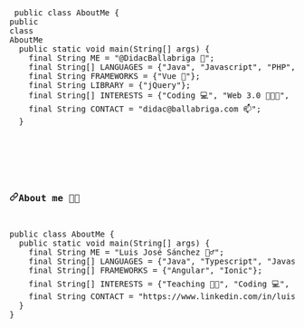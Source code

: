 <pre> public class AboutMe {
<span class="pl-k">public</span>
<span class="pl-k">class</span>
<span class="pl-en">AboutMe</span>
  public static void main(String[] args) {
    final String ME = "@DidacBallabriga 👋";
    final String[] LANGUAGES = {"Java", "Javascript", "PHP", "SQL", "HTML", "CSS"};
    final String FRAMEWORKS = {"Vue 🌱"};
    final String LIBRARY = {"jQuery"};
    final String[] INTERESTS = {"Coding 💻", "Web 3.0 👨🏻‍💻", "Blockchain 👀"};
    final String CONTACT = "didac@ballabriga.com 📫";
  }
  <pre>

<!---
DidacBallabriga/DidacBallabriga is a ✨ special ✨ repository because its `README.md` (this file) appears on your GitHub profile.
You can click the Preview link to take a look at your changes.
--->


<h3 dir="auto"><a id="user-content-about-me-" class="anchor" aria-hidden="true" href="#about-me-"><svg class="octicon octicon-link" viewBox="0 0 16 16" version="1.1" width="16" height="16" aria-hidden="true"><path fill-rule="evenodd" d="M7.775 3.275a.75.75 0 001.06 1.06l1.25-1.25a2 2 0 112.83 2.83l-2.5 2.5a2 2 0 01-2.83 0 .75.75 0 00-1.06 1.06 3.5 3.5 0 004.95 0l2.5-2.5a3.5 3.5 0 00-4.95-4.95l-1.25 1.25zm-4.69 9.64a2 2 0 010-2.83l2.5-2.5a2 2 0 012.83 0 .75.75 0 001.06-1.06 3.5 3.5 0 00-4.95 0l-2.5 2.5a3.5 3.5 0 004.95 4.95l1.25-1.25a.75.75 0 00-1.06-1.06l-1.25 1.25a2 2 0 01-2.83 0z"></path></svg></a>About me <g-emoji class="g-emoji" alias="man_technologist" fallback-src="https://github.githubassets.com/images/icons/emoji/unicode/1f468-1f4bb.png">👨‍💻</g-emoji></h3>
<div class="highlight highlight-source-java position-relative overflow-auto" data-snippet-clipboard-copy-content="public class AboutMe {
  public static void main(String[] args) {
    final String ME = &quot;Luis José Sánchez 🙋‍♂️&quot;;
    final String[] LANGUAGES = {&quot;Java&quot;, &quot;Typescript&quot;, &quot;Javascript&quot;, &quot;PHP&quot;, &quot;SQL&quot;, &quot;HTML&quot;, &quot;CSS&quot;};
    final String[] FRAMEWORKS = {&quot;Angular&quot;, &quot;Ionic&quot;};
    final String[] INTERESTS = {&quot;Teaching 👨‍🏫&quot;, &quot;Coding 💻&quot;, &quot;Going to the gym 🏋️‍♂️&quot;, &quot;Cars 🚗, motorbikes 🏍️, boats ⛵&quot;, &quot;Vegetarian food 🥑&quot;};
    final String CONTACT = &quot;https://www.linkedin.com/in/luisjosesanchez/&quot;;
  }
}
"><pre><span class="pl-k">public</span> <span class="pl-k">class</span> <span class="pl-en">AboutMe</span> {
  <span class="pl-k">public</span> <span class="pl-k">static</span> <span class="pl-k">void</span> <span class="pl-en">main</span>(<span class="pl-k">String</span>[] <span class="pl-v">args</span>) {
    <span class="pl-k">final</span> <span class="pl-smi">String</span> <span class="pl-c1">ME</span> <span class="pl-k">=</span> <span class="pl-s"><span class="pl-pds">"</span>Luis José Sánchez 🙋‍♂️<span class="pl-pds">"</span></span>;
    <span class="pl-k">final</span> <span class="pl-k">String</span>[] <span class="pl-c1">LANGUAGES</span> <span class="pl-k">=</span> {<span class="pl-s"><span class="pl-pds">"</span>Java<span class="pl-pds">"</span></span>, <span class="pl-s"><span class="pl-pds">"</span>Typescript<span class="pl-pds">"</span></span>, <span class="pl-s"><span class="pl-pds">"</span>Javascript<span class="pl-pds">"</span></span>, <span class="pl-s"><span class="pl-pds">"</span>PHP<span class="pl-pds">"</span></span>, <span class="pl-s"><span class="pl-pds">"</span>SQL<span class="pl-pds">"</span></span>, <span class="pl-s"><span class="pl-pds">"</span>HTML<span class="pl-pds">"</span></span>, <span class="pl-s"><span class="pl-pds">"</span>CSS<span class="pl-pds">"</span></span>};
    <span class="pl-k">final</span> <span class="pl-k">String</span>[] <span class="pl-c1">FRAMEWORKS</span> <span class="pl-k">=</span> {<span class="pl-s"><span class="pl-pds">"</span>Angular<span class="pl-pds">"</span></span>, <span class="pl-s"><span class="pl-pds">"</span>Ionic<span class="pl-pds">"</span></span>};
    <span class="pl-k">final</span> <span class="pl-k">String</span>[] <span class="pl-c1">INTERESTS</span> <span class="pl-k">=</span> {<span class="pl-s"><span class="pl-pds">"</span>Teaching 👨‍🏫<span class="pl-pds">"</span></span>, <span class="pl-s"><span class="pl-pds">"</span>Coding 💻<span class="pl-pds">"</span></span>, <span class="pl-s"><span class="pl-pds">"</span>Going to the gym 🏋️‍♂️<span class="pl-pds">"</span></span>, <span class="pl-s"><span class="pl-pds">"</span>Cars 🚗, motorbikes 🏍️, boats ⛵<span class="pl-pds">"</span></span>, <span class="pl-s"><span class="pl-pds">"</span>Vegetarian food 🥑<span class="pl-pds">"</span></span>};
    <span class="pl-k">final</span> <span class="pl-smi">String</span> <span class="pl-c1">CONTACT</span> <span class="pl-k">=</span> <span class="pl-s"><span class="pl-pds">"</span>https://www.linkedin.com/in/luisjosesanchez/<span class="pl-pds">"</span></span>;
  }
}
</pre></div>
